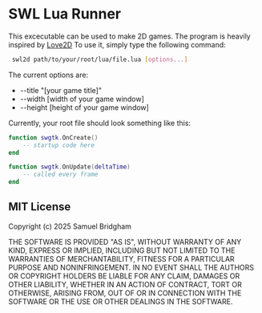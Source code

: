 # SWL Lua Runner

This excecutable can be used to make 2D games. The program is heavily inspired by [Love2D](https://github.com/love2d/love)
To use it, simply type the following command:

```bash
 swl2d path/to/your/root/lua/file.lua [options...]
```

The current options are:

- --title "[your game title]"
- --width [width of your game window]
- --height [height of your game window]

Currently, your root file should look something like this:

```lua
function swgtk.OnCreate() 
    -- startup code here
end

function swgtk.OnUpdate(deltaTime)
    -- called every frame
end
```

## MIT License

Copyright (c) 2025 Samuel Bridgham

THE SOFTWARE IS PROVIDED "AS IS", WITHOUT WARRANTY OF ANY KIND, EXPRESS OR
IMPLIED, INCLUDING BUT NOT LIMITED TO THE WARRANTIES OF MERCHANTABILITY,
FITNESS FOR A PARTICULAR PURPOSE AND NONINFRINGEMENT. IN NO EVENT SHALL THE
AUTHORS OR COPYRIGHT HOLDERS BE LIABLE FOR ANY CLAIM, DAMAGES OR OTHER
LIABILITY, WHETHER IN AN ACTION OF CONTRACT, TORT OR OTHERWISE, ARISING FROM,
OUT OF OR IN CONNECTION WITH THE SOFTWARE OR THE USE OR OTHER DEALINGS IN THE
SOFTWARE.
